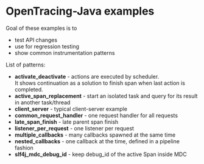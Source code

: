 # OpenTracing-Java examples

Goal of these examples is to
- test API changes
- use for regression testing
- show common instrumentation patterns

List of patterns:

- **activate_deactivate** - actions are executed by scheduler.   
It shows continuation as a solution to finish span when last action is completed.
- **active_span_replacement** - start an isolated task and query for its result in another task/thread
- **client_server** - typical client-server example
- **common_request_handler** - one request handler for all requests
- **late_span_finish** - late parent span finish
- **listener_per_request** - one listener per request
- **multiple_callbacks** - many callbacks spawned at the same time
- **nested_callbacks** - one callback at the time, defined in a pipeline fashion
- **slf4j_mdc_debug_id** - keep debug_id of the active Span inside MDC

